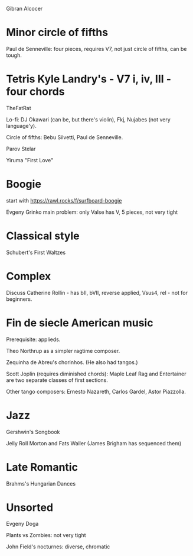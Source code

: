 <!-- Yehezkel Raz: Preludes Book 1, simple pieces - can't verify. -->

Gibran Alcocer

# Minor circle of fifths

Paul de Senneville: four pieces, requires V7, not just circle of fifths, can be tough.

# Tetris Kyle Landry's - V7 i, iv, III - four chords

TheFatRat

Lo-fi: DJ Okawari (can be, but there's violin), Fkj, Nujabes (not very language'y).

Circle of fifths: Bebu Silvetti, Paul de Senneville.

Parov Stelar

Yiruma "First Love"

# Boogie

start with https://rawl.rocks/f/surfboard-boogie

Evgeny Grinko
main problem: only Valse has V, 5 pieces, not very tight

# Classical style

Schubert's First Waltzes

# Complex

Discuss Catherine Rollin - has bII, bVII, reverse applied, Vsus4, rel - not for beginners.

# Fin de siecle American music

Prerequisite: applieds.

Theo Northrup as a simpler ragtime composer.

Zequinha de Abreu's chorinhos. (He also had tangos.)

Scott Joplin (requires diminished chords): Maple Leaf Rag and Entertainer are two separate classes of first sections.

Other tango composers: Ernesto Nazareth, Carlos Gardel, Astor Piazzolla.

# Jazz

Gershwin's Songbook

Jelly Roll Morton and Fats Waller (James Brigham has sequenced them)

# Late Romantic

Brahms's Hungarian Dances

# Unsorted

Evgeny Doga

Plants vs Zombies: not very tight

John Field's nocturnes: diverse, chromatic
